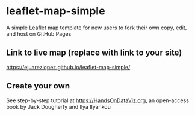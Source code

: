 # leaflet-map-simple
A simple Leaflet map template for new users to fork their own copy, edit, and host on GitHub Pages

## Link to live map (replace with link to your site)
https://ejuarezlopez.github.io/leaflet-map-simple/

## Create your own
See step-by-step tutorial at https://HandsOnDataViz.org, an open-access book by Jack Dougherty and Ilya Ilyankou
